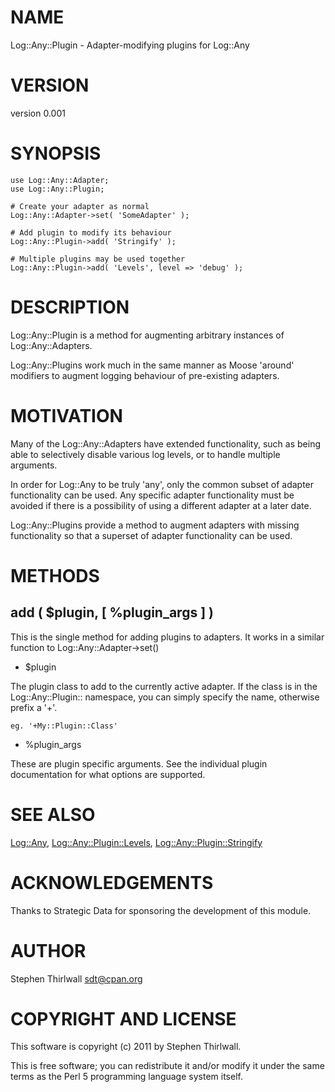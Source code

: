 # NAME

Log::Any::Plugin - Adapter-modifying plugins for Log::Any

# VERSION

version 0.001

# SYNOPSIS

    use Log::Any::Adapter;
    use Log::Any::Plugin;

    # Create your adapter as normal
    Log::Any::Adapter->set( 'SomeAdapter' );

    # Add plugin to modify its behaviour
    Log::Any::Plugin->add( 'Stringify' );

    # Multiple plugins may be used together
    Log::Any::Plugin->add( 'Levels', level => 'debug' );

# DESCRIPTION

Log::Any::Plugin is a method for augmenting arbitrary instances of
Log::Any::Adapters.

Log::Any::Plugins work much in the same manner as Moose 'around' modifiers to
augment logging behaviour of pre-existing adapters.

# MOTIVATION

Many of the Log::Any::Adapters have extended functionality, such as being
able to selectively disable various log levels, or to handle multiple arguments.

In order for Log::Any to be truly 'any', only the common subset of adapter
functionality can be used. Any specific adapter functionality must be avoided
if there is a possibility of using a different adapter at a later date.

Log::Any::Plugins provide a method to augment adapters with missing
functionality so that a superset of adapter functionality can be used.

# METHODS

## add ( $plugin, [ %plugin_args ] )

This is the single method for adding plugins to adapters. It works in a
similar function to Log::Any::Adapter->set()

- $plugin

The plugin class to add to the currently active adapter. If the class is in
the Log::Any::Plugin:: namespace, you can simply specify the name, otherwise
prefix a '+'.

    eg. '+My::Plugin::Class'

- %plugin_args

These are plugin specific arguments. See the individual plugin documentation for
what options are supported.

# SEE ALSO

[Log::Any](http://search.cpan.org/perldoc?Log::Any), [Log::Any::Plugin::Levels](http://search.cpan.org/perldoc?Log::Any::Plugin::Levels), [Log::Any::Plugin::Stringify](http://search.cpan.org/perldoc?Log::Any::Plugin::Stringify)

# ACKNOWLEDGEMENTS

Thanks to Strategic Data for sponsoring the development of this module.

# AUTHOR

Stephen Thirlwall <sdt@cpan.org>

# COPYRIGHT AND LICENSE

This software is copyright (c) 2011 by Stephen Thirlwall.

This is free software; you can redistribute it and/or modify it under
the same terms as the Perl 5 programming language system itself.